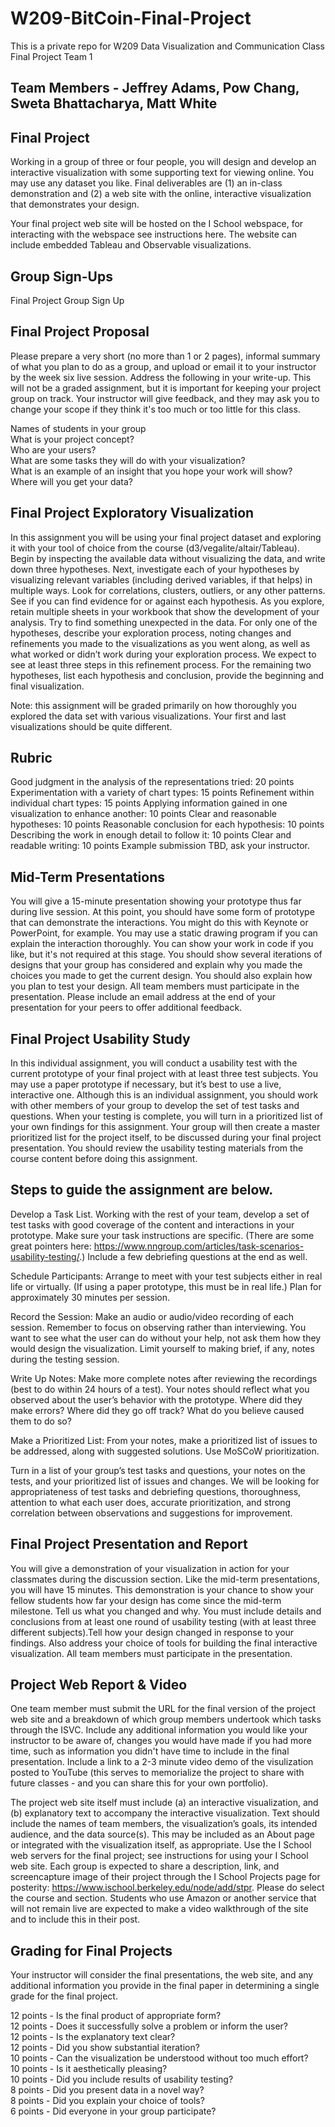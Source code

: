# W209-BitCoin-Final-Project
This is a private repo for W209 Data Visualization and Communication Class Final Project Team 1

## Team Members  - Jeffrey Adams, Pow Chang, Sweta Bhattacharya, Matt White

## Final Project
Working in a group of three or four people, you will design and develop an interactive visualization with some supporting text for viewing online.
You may use any dataset you like. Final deliverables are (1) an in-class demonstration and (2) a web site with the online, interactive visualization that demonstrates your design.

Your final project web site will be hosted on the I School webspace, for interacting with the webspace see instructions here. The website can include embedded Tableau and Observable visualizations.

## Group Sign-Ups
Final Project Group Sign Up

## Final Project Proposal
Please prepare a very short (no more than 1 or 2 pages), informal summary of what you plan to do as a group, and upload or email it to your instructor by the week six live session. Address the following in your write-up. This will not be a graded assignment, but it is important for keeping your project group on track. Your instructor will give feedback, and they may ask you to change your scope if they think it's too much or too little for this class.

Names of students in your group \
What is your project concept? \
Who are your users? \
What are some tasks they will do with your visualization? \
What is an example of an insight that you hope your work will show? \
Where will you get your data? 

## Final Project Exploratory Visualization
In this assignment you will be using your final project dataset and exploring it with your tool of choice from the course (d3/vegalite/altair/Tableau). Begin by inspecting the available data without visualizing the data, and write down three hypotheses. Next, investigate each of your hypotheses by visualizing relevant variables (including derived variables, if that helps) in multiple ways. Look for correlations, clusters, outliers, or any other patterns. See if you can find evidence for or against each hypothesis. As you explore, retain multiple sheets in your workbook that show the development of your analysis. Try to find something unexpected in the data. For only one of the hypotheses, describe your exploration process, noting changes and refinements you made to the visualizations as you went along, as well as what worked or didn’t work during your exploration process. We expect to see at least three steps in this refinement process. For the remaining two hypotheses, list each hypothesis and conclusion, provide the beginning and final visualization.

Note: this assignment will be graded primarily on how thoroughly you explored the data set with various visualizations. Your first and last visualizations should be quite different.

## Rubric

Good judgment in the analysis of the representations tried: 20 points
Experimentation with a variety of chart types: 15 points
Refinement within individual chart types: 15 points
Applying information gained in one visualization to enhance another: 10 points
Clear and reasonable hypotheses: 10 points
Reasonable conclusion for each hypothesis: 10 points
Describing the work in enough detail to follow it: 10 points
Clear and readable writing: 10 points
Example submission
TBD, ask your instructor.

## Mid-Term Presentations
You will give a 15-minute presentation showing your prototype thus far during live session. At this point, you should have some form of prototype that can demonstrate the interactions. You might do this with Keynote or PowerPoint, for example. You may use a static drawing program if you can explain the interaction thoroughly. You can show your work in code if you like, but it's not required at this stage. You should show several iterations of designs that your group has considered and explain why you made the choices you made to get the current design. You should also explain how you plan to test your design. All team members must participate in the presentation. Please include an email address at the end of your presentation for your peers to offer additional feedback.

## Final Project Usability Study
In this individual assignment, you will conduct a usability test with the current prototype of your final project with at least three test subjects. You may use a paper prototype if necessary, but it’s best to use a live, interactive one. Although this is an individual assignment, you should work with other members of your group to develop the set of test tasks and questions. When your testing is complete, you will turn in a prioritized list of your own findings for this assignment. Your group will then create a master prioritized list for the project itself, to be discussed during your final project presentation. You should review the usability testing materials from the course content before doing this assignment.

## Steps to guide the assignment are below.

Develop a Task List. Working with the rest of your team, develop a set of test tasks with good coverage of the content and interactions in your prototype. Make sure your task instructions are specific. (There are some great pointers here: https://www.nngroup.com/articles/task-scenarios-usability-testing/.) Include a few debriefing questions at the end as well.

Schedule Participants: Arrange to meet with your test subjects either in real life or virtually. (If using a paper prototype, this must be in real life.) Plan for approximately 30 minutes per session.

Record the Session: Make an audio or audio/video recording of each session. Remember to focus on observing rather than interviewing. You want to see what the user can do without your help, not ask them how they would design the visualization. Limit yourself to making brief, if any, notes during the testing session.

Write Up Notes: Make more complete notes after reviewing the recordings (best to do within 24 hours of a test). Your notes should reflect what you observed about the user’s behavior with the prototype. Where did they make errors? Where did they go off track? What do you believe caused them to do so?

Make a Prioritized List: From your notes, make a prioritized list of issues to be addressed, along with suggested solutions. Use MoSCoW prioritization.

Turn in a list of your group’s test tasks and questions, your notes on the tests, and your prioritized list of issues and changes. We will be looking for appropriateness of test tasks and debriefing questions, thoroughness, attention to what each user does, accurate prioritization, and strong correlation between observations and suggestions for improvement.

## Final Project Presentation and Report
You will give a demonstration of your visualization in action for your classmates during the discussion section. Like the mid-term presentations, you will have 15 minutes. This demonstration is your chance to show your fellow students how far your design has come since the mid-term milestone. Tell us what you changed and why. You must include details and conclusions from at least one round of usability testing (with at least three different subjects).Tell how your design changed in response to your findings. Also address your choice of tools for building the final interactive visualization. All team members must participate in the presentation.

## Project Web Report & Video
One team member must submit the URL for the final version of the project web site and a breakdown of which group members undertook which tasks through the ISVC. Include any additional information you would like your instructor to be aware of, changes you would have made if you had more time, such as information you didn't have time to include in the final presentation. Include a link to a 2-3 minute video demo of the visulization posted to YouTube (this serves to memorialize the project to share with future classes - and you can share this for your own portfolio).

The project web site itself must include (a) an interactive visualization, and (b) explanatory text to accompany the interactive visualization. Text should include the names of team members, the visualization’s goals, its intended audience, and the data source(s). This may be included as an About page or integrated with the visualization itself, as appropriate. Use the I School web servers for the final project; see instructions for using your I School web site. Each group is expected to share a description, link, and screencapture image of their project through the I School Projects page for posterity: https://www.ischool.berkeley.edu/node/add/stpr. Please do select the course and section. Students who use Amazon or another service that will not remain live are expected to make a video walkthrough of the site and to include this in their post.

## Grading for Final Projects
Your instructor will consider the final presentations, the web site, and any additional information you provide in the final paper in determining a single grade for the final project.

12 points - Is the final product of appropriate form? \
12 points - Does it successfully solve a problem or inform the user? \
12 points - Is the explanatory text clear? \
12 points - Did you show substantial iteration? \
10 points - Can the visualization be understood without too much effort? \
10 points - Is it aesthetically pleasing? \
10 points - Did you include results of usability testing? \
8 points - Did you present data in a novel way? \
8 points - Did you explain your choice of tools? \
6 points - Did everyone in your group participate? 
